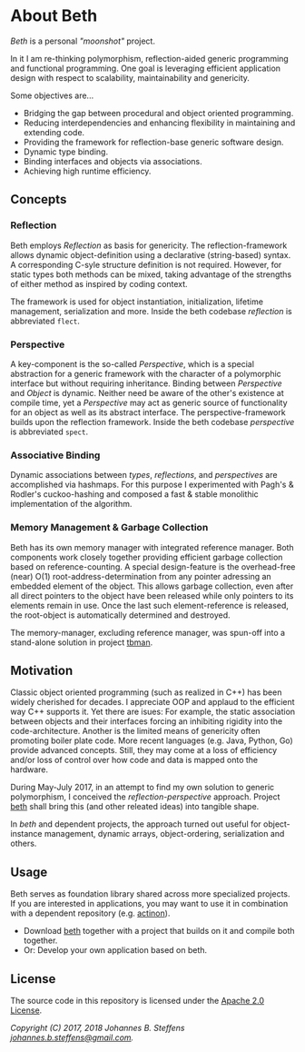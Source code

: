 # About Beth

*Beth* is a personal *"moonshot"* project.

In it I am re-thinking polymorphism, reflection-aided generic programming and functional programming. One goal is leveraging efficient application design with respect to scalability, maintainability and genericity.

Some objectives are...
   * Bridging the gap between procedural and object oriented programming.
   * Reducing interdependencies and enhancing flexibility in maintaining and extending code.
   * Providing the framework for reflection-base generic software design.
   * Dynamic type binding.
   * Binding interfaces and objects via associations.
   * Achieving high runtime efficiency.

## Concepts

### Reflection
Beth employs *Reflection* as basis for genericity. The reflection-framework allows dynamic object-definition using a declarative (string-based) syntax. A corresponding C-syle structure definition is not required. However, for static types both methods can be mixed, taking advantage of the strengths of either method as inspired by coding context.

The framework is used for object instantiation, initialization, lifetime management, serialization and more. Inside the beth codebase *reflection* is abbreviated `flect`.

### Perspective
A key-component is the so-called *Perspective*, which is a special abstraction for a generic framework with the character of a polymorphic interface but without requiring inheritance. Binding between *Perspective* and *Object* is dynamic. Neither need be aware of the other's existence at compile time, yet a *Perspective* may act as generic source of functionality for an object as well as its abstract interface. The perspective-framework builds upon the reflection framework. Inside the beth codebase *perspective* is abbreviated `spect`.

### Associative Binding
Dynamic associations between *types*, *reflections*, and *perspectives* are accomplished via hashmaps. For this purpose I experimented with Pagh's & Rodler's cuckoo-hashing and composed a fast & stable monolithic implementation of the algorithm.

### Memory Management & Garbage Collection
Beth has its own memory manager with integrated reference manager. Both components work closely together providing efficient garbage collection based on reference-counting. A special design-feature is the overhead-free (near) O(1) root-address-determination from any pointer adressing an embedded element of the object. This allows garbage collection, even after all direct pointers to the object have been released while only pointers to its elements remain in use. Once the last such element-reference is released, the root-object is automatically determined and destroyed.

The memory-manager, excluding reference manager, was spun-off into a stand-alone solution in project [tbman](https://github.com/johsteffens/tbman).

## Motivation
Classic object oriented programming (such as realized in C++) has been widely cherished for decades. I appreciate OOP and applaud to the efficient way C++ supports it. Yet there are isues: For example, the static association between objects and their interfaces forcing an inhibiting rigidity into the code-architecture. Another is the limited means of genericity often promoting boiler plate code. More recent languages (e.g. Java, Python, Go) provide advanced concepts. Still, they may come at a loss of efficiency and/or loss of control over how code and data is mapped onto the hardware.

During May-July 2017, in an attempt to find my own solution to generic polymorphism, I conceived the *reflection-perspective* approach. Project [beth](https://github.com/johsteffens/beth) shall bring this (and other releated ideas) into tangible shape.

In *beth* and dependent projects, the approach turned out useful for object-instance management, dynamic arrays, object-ordering, serialization and others.

## Usage
Beth serves as foundation library shared across more specialized projects. If you are interested in applications, you may want to use it in combination with a dependent repository (e.g. [actinon](https://github.com/johsteffens/actinon)). 

   * Download [beth](https://github.com/johsteffens/beth) together with a project that builds on it and compile both together.
   * Or: Develop your own application based on beth.

## License

The source code in this repository is licensed under the [Apache 2.0 License](https://github.com/johsteffens/beth/blob/master/LICENSE). 

*Copyright (C) 2017, 2018 Johannes B. Steffens johannes.b.steffens@gmail.com.*

